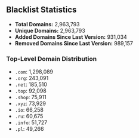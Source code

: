 ## Blacklist Statistics

- **Total Domains:** 2,963,793
- **Unique Domains:** 2,963,793
- **Added Domains Since Last Version:** 931,034
- **Removed Domains Since Last Version:** 989,157

### Top-Level Domain Distribution

-  `.com`: 1,298,089
-  `.org`: 243,091
-  `.net`: 185,510
-  `.top`: 92,098
-  `.shop`: 75,911
-  `.xyz`: 73,929
-  `.io`: 66,258
-  `.ru`: 60,675
-  `.info`: 51,727
-  `.pl`: 49,266
